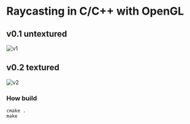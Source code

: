 # Raycasting in C/C++ with OpenGL

## v0.1 untextured
![v1](https://user-images.githubusercontent.com/5994972/226800301-39cd9a59-c5a2-4bcb-aa6e-5e2f3c281115.gif)

## v0.2 textured
![v2](https://user-images.githubusercontent.com/5994972/235757981-641a1d44-f550-4e46-8ef5-71f14a095a12.gif)


### How build
```
cmake .
make
```

